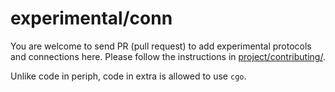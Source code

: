 # experimental/conn

You are welcome to send PR (pull request) to add experimental protocols and
connections here. Please follow the instructions in
[project/contributing/](https://periph.io/project/contributing/).

Unlike code in periph, code in extra is allowed to use `cgo`.
